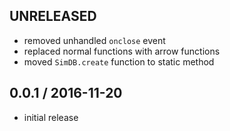 UNRELEASED
----------
- removed unhandled `onclose` event
- replaced normal functions with arrow functions
- moved `SimDB.create` function to static method

0.0.1 / 2016-11-20
------------------
- initial release
